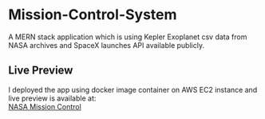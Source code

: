 # Mission-Control-System
A MERN stack application which is using Kepler Exoplanet csv data from NASA archives and SpaceX launches API available publicly.
## Live Preview
I deployed the app using docker image container on AWS EC2 instance and live preview is available at: <br/>
[NASA Mission Control](http://65.0.100.53:8000/launch)
